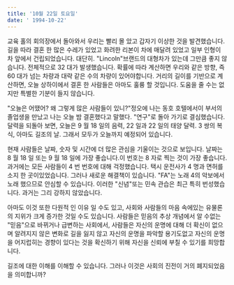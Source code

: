 ```yaml
---
title: '10월 22일 토요일'
date: ' 1994-10-22'
---
```

교육 홀의 회의장에서 돌아와서 우리는 빨리 몰 았고 갑자기 이상한 것을 발견했습니다. 길을 따라 결혼 한 많은 수레가 있었고 화려한 리본이 차에 매달려 있었고 일부 인형이 차 앞에서 건립되었습니다. 대단히. "Lincoln"브랜드의 대형차가 있는데 그만큼 좋지 않습니다. 전체적으로 32 대가 발생했습니다. 확률에 따라 계산하면 우리와 같은 방향, 즉 60 대가 넘는 차량과 대략 같은 수의 차량이 있어야합니다. 거리의 길이를 기반으로 계산하면, 오늘 상하이에서 결혼 한 사람들은 아마도 훌륭 할 것입니다. 도움을 줄 수는 없지만 특별한 기분이 들지 않습니다.

"오늘은 어땠어? 왜 그렇게 많은 사람들이 있니?"정오에 나는 동호 호텔에서이 부서의 졸업생을 만났고 나는 오늘 밤 결혼했다고 말했다. "연구"로 돌아 가기로 결심했습니다. 달력을 되돌아 보면, 오늘은 9 월 18 일의 음력, 22 일과 22 일의 태양 달력. 3 쌍의 복식, 아마도 길조의 날. 그래서 모두가 오늘까지 예정되어 있습니다.

현재 사람들은 날짜, 숫자 및 시간에 더 많은 관심을 기울이는 것으로 보입니다. 날짜는 8 월 18 일 또는 9 월 18 일에 가장 좋습니다.이 번호는 8 자로 찍는 것이 가장 좋습니다. 과거에는 모든 사람들이 4 번 번호에 대해 걱정했습니다. 택시 운전사가 4 명과 면허를 소지 한 곳이있었습니다. 그러나 새로운 해결책이 있습니다. "FA"는 노래 4의 악보에서 노래 했으므로 안심할 수 있습니다. 이러한 "신념"또는 민속 관습은 최근 특히 번성했습니다. 과거는 그리 강하지 않았습니다.

아마도 이것 또한 다원적 인 이유 일 수도 있고, 사회와 사람들의 마음 속에있는 유물론의 지위가 크게 증가한 것일 수도 있습니다. 사람들은 믿음의 추상 개념에서 알 수없는 "믿음"으로 바뀌거나 급변하는 사회에서, 사람들은 자신의 운명에 대해 더 확신이 없으며 알려지지 않은 변화로 길을 잃지 않고 자신의 운명을 파악할 용기도없고 자신의 운명을 어지럽히는 경향이 있다는 것을 확신하기 위해 자신을 신뢰에 부칠 수 있기를 희망합니다.

길조에 대한 이해를 이해할 수 있습니다. 그러나 이것은 사회의 진전이 거의 폐지되었음을 의미합니까?

